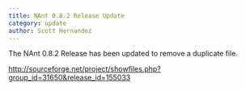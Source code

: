 ```yaml
---
title: NAnt 0.8.2 Release Update 
category: update
author: Scott Hernandez
---
```


The NAnt 0.8.2 Release has been updated to remove a duplicate file.

http://sourceforge.net/project/showfiles.php?group_id=31650&release_id=155033